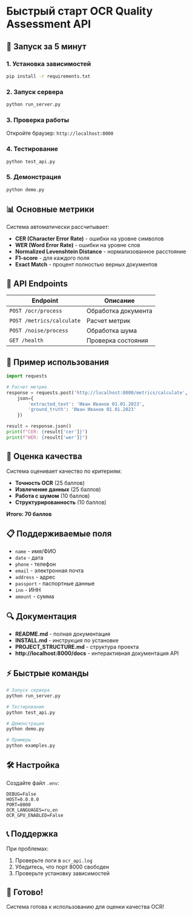 # Быстрый старт OCR Quality Assessment API

## 🚀 Запуск за 5 минут

### 1. Установка зависимостей
```bash
pip install -r requirements.txt
```

### 2. Запуск сервера
```bash
python run_server.py
```

### 3. Проверка работы
Откройте браузер: `http://localhost:8000`

### 4. Тестирование
```bash
python test_api.py
```

### 5. Демонстрация
```bash
python demo.py
```

## 📊 Основные метрики

Система автоматически рассчитывает:

- **CER (Character Error Rate)** - ошибки на уровне символов
- **WER (Word Error Rate)** - ошибки на уровне слов
- **Normalized Levenshtein Distance** - нормализованное расстояние
- **F1-score** - для каждого поля
- **Exact Match** - процент полностью верных документов

## 🔧 API Endpoints

| Endpoint | Описание |
|----------|----------|
| `POST /ocr/process` | Обработка документа |
| `POST /metrics/calculate` | Расчет метрик |
| `POST /noise/process` | Обработка шума |
| `GET /health` | Проверка состояния |

## 📝 Пример использования

```python
import requests

# Расчет метрик
response = requests.post('http://localhost:8000/metrics/calculate', 
    json={
        'extracted_text': 'Иван Иванов 01.01.2023',
        'ground_truth': 'Иван Иванов 01.01.2023'
    })

result = response.json()
print(f"CER: {result['cer']}")
print(f"WER: {result['wer']}")
```

## 🎯 Оценка качества

Система оценивает качество по критериям:

- **Точность OCR** (25 баллов)
- **Извлечение данных** (25 баллов)  
- **Работа с шумом** (10 баллов)
- **Структурированность** (10 баллов)

**Итого: 70 баллов**

## 📋 Поддерживаемые поля

- `name` - имя/ФИО
- `date` - дата
- `phone` - телефон
- `email` - электронная почта
- `address` - адрес
- `passport` - паспортные данные
- `inn` - ИНН
- `amount` - сумма

## 🔍 Документация

- **README.md** - полная документация
- **INSTALL.md** - инструкция по установке
- **PROJECT_STRUCTURE.md** - структура проекта
- **http://localhost:8000/docs** - интерактивная документация API

## ⚡ Быстрые команды

```bash
# Запуск сервера
python run_server.py

# Тестирование
python test_api.py

# Демонстрация
python demo.py

# Примеры
python examples.py
```

## 🛠️ Настройка

Создайте файл `.env`:
```env
DEBUG=False
HOST=0.0.0.0
PORT=8000
OCR_LANGUAGES=ru,en
OCR_GPU_ENABLED=False
```

## 📞 Поддержка

При проблемах:
1. Проверьте логи в `ocr_api.log`
2. Убедитесь, что порт 8000 свободен
3. Проверьте установку зависимостей

## 🎉 Готово!

Система готова к использованию для оценки качества OCR!
